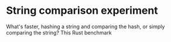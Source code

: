 # String comparison experiment

What's faster, hashing a string and comparing the hash, or simply comparing the string? This Rust benchmark